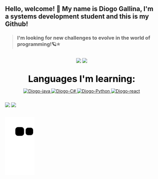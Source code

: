 ## Hello, welcome! 👋 My name is Diogo Gallina, I'm a systems development student and this is my Github!

>### I'm looking for new challenges to evolve in the world of programming!🪐⭐

##

<div align="center">
         <img height="180em" src="https://github-readme-stats.vercel.app/api?username=Diogo-gallina&show_icons=true&theme=radical"/>
         <a href="https://github.com/Diogo-gallina">
        <img height="180em" src="https://github-readme-stats.vercel.app/api/top-langs/?username=Diogo-gallina&layout=compact&langs_count=7&theme=radical"/>
</div>

<div align="center" ><br/>
    <p>
    <a style="color: black; font-size: 30px; font-weight: bold">Languages ​​I'm learning:</a>
    </p>
    <a href="https://github.com/Diogo-gallina">
        <img height="40px" width="50px" alt="Diogo-java" src="https://cdn.jsdelivr.net/gh/devicons/devicon/icons/java/java-original.svg" />
        <img  height="40px" width="50px" alt="Diogo-C#" src="https://cdn.jsdelivr.net/gh/devicons/devicon/icons/csharp/csharp-original.svg" />
        <img height="40px" width="50px" alt="Diogo-Python" src="https://cdn.jsdelivr.net/gh/devicons/devicon/icons/python/python-original.svg" />
        <img  height="40px" width="50px" alt="Diogo-react" src="https://cdn.jsdelivr.net/gh/devicons/devicon/icons/javascript/javascript-original.svg"/>
    </a>
</div>

## 

<div>
    <a href="https://www.linkedin.com/in/diogo-gallina-204862231/" target="_blank"><img src="https://img.shields.io/badge/-LinkedIn-%230077B5?style=for-the-badge&logo=linkedin&logoColor=white" target="_blank"></a> 
    <a href = "mailto:diogogallina20@gmail.com"><img src="https://img.shields.io/badge/Gmail-D14836?style=for-the-badge&logo=gmail&logoColor=white" target="_blank"></a>
</div>

##

![snake gif](https://github.com/Diogo-gallina/Diogo-gallina/blob/output/github-contribution-grid-snake.svg)


<!--
**Diogo-gallina/Diogo-gallina** is a ✨ _special_ ✨ repository because its `README.md` (this file) appears on your GitHub profile.

Here are some ideas to get you started:

- 🔭 I’m currently working on ...
- 🌱 I’m currently learning ...
- 👯 I’m looking to collaborate on ...
- 🤔 I’m looking for help with ...
- 💬 Ask me about ...
- 📫 How to reach me: ...
- 😄 Pronouns: ...
- ⚡ Fun fact: ...
-->